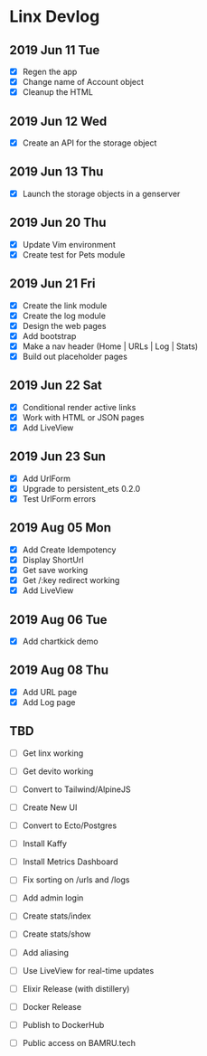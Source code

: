 # Linx Devlog

## 2019 Jun 11 Tue

- [x] Regen the app
- [x] Change name of Account object
- [x] Cleanup the HTML

## 2019 Jun 12 Wed

- [x] Create an API for the storage object

## 2019 Jun 13 Thu

- [x] Launch the storage objects in a genserver

## 2019 Jun 20 Thu

- [x] Update Vim environment
- [x] Create test for Pets module

## 2019 Jun 21 Fri

- [x] Create the link module
- [x] Create the log module
- [x] Design the web pages
- [x] Add bootstrap
- [x] Make a nav header (Home | URLs | Log | Stats)
- [x] Build out placeholder pages

## 2019 Jun 22 Sat

- [x] Conditional render active links
- [x] Work with HTML or JSON pages
- [x] Add LiveView

## 2019 Jun 23 Sun

- [x] Add UrlForm
- [x] Upgrade to persistent_ets 0.2.0
- [x] Test UrlForm errors

## 2019 Aug 05 Mon

- [x] Add Create Idempotency
- [x] Display ShortUrl
- [x] Get save working
- [x] Get /:key redirect working
- [x] Add LiveView

## 2019 Aug 06 Tue

- [x] Add chartkick demo

## 2019 Aug 08 Thu

- [x] Add URL page
- [x] Add Log page

## TBD

- [ ] Get linx working
- [ ] Get devito working

- [ ] Convert to Tailwind/AlpineJS
- [ ] Create New UI

- [ ] Convert to Ecto/Postgres

- [ ] Install Kaffy
- [ ] Install Metrics Dashboard

- [ ] Fix sorting on /urls and /logs

- [ ] Add admin login
- [ ] Create stats/index 
- [ ] Create stats/show 
- [ ] Add aliasing
- [ ] Use LiveView for real-time updates

- [ ] Elixir Release (with distillery)
- [ ] Docker Release
- [ ] Publish to DockerHub
- [ ] Public access on BAMRU.tech

